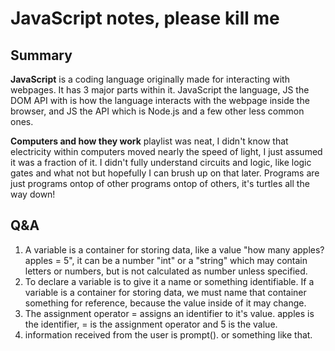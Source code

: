 # JavaScript notes, please kill me

## Summary 

**JavaScript** is a coding language originally made for interacting with webpages. It has 3 major parts within it. JavaScript the language, JS the DOM API with is how the language interacts with the webpage inside the browser, and JS the API which is Node.js and a few other less common ones.

**Computers and how they work** playlist was neat, I didn't know that electricity within computers moved nearly the speed of light, I just assumed it was a fraction of it. I didn't fully understand circuits and logic, like logic gates and what not but hopefully I can brush up on that later. Programs are just programs ontop of other programs ontop of others, it's turtles all the way down!

## Q&A

1. A variable is a container for storing data, like a value "how many apples? apples = 5", it can be a number "int" or a "string" which may contain letters or numbers, but is not calculated as number unless specified.
2. To declare a variable is to give it a name or something identifiable. If a variable is a container for storing data, we must name that container something for reference, because the value inside of it may change.
3. The assignment operator = assigns an identifier to it's value. apples is the identifier, = is the assignment operator and 5 is the value.
4. information received from the user is prompt(). or something like that.